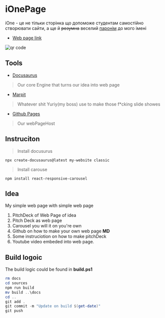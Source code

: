 # iOnePage

iOne - це не тільки сторінка що допоможе студентам самостійно створювати сайти, а ще й ~~розумна~~ веселий [паронім](https://uk.wikipedia.org/wiki/%D0%9F%D0%B0%D1%80%D0%BE%D0%BD%D1%96%D0%BC%D0%B8) до мого імені

- [Web page link](https://voice-of-hollowness.github.io/My-solution-for-homeTask/)


<img src="https://chart.googleapis.com/chart?cht=qr&chl=https%3A%2F%2Fvoice-of-hollowness.github.io%2FMy-solution-for-homeTask%2F&chs=180x180&choe=UTF-8&chld=L|2" rel="nofollow" alt="qr code"><a href="www.qr-code-generator.com/" border="0" style="cursor:default" rel="nofollow"></a>

## Tools

- [Docusaurus](https://docusaurus.io/docs#fast-track)
> Our core Engine that turns our idea into web page

- [Marpit](https://marpit.marp.app/)
> Whatever shit Yuriy(my boss) use to make those f*cking slide showes

- [Github Pages]()
> Our webPageHost 


## Instruciton

> Install docusurus

`npx create-docusaurus@latest my-website classic`

> Install carouse 

`npm install react-responsive-carousel`	


## Idea
My simple web page with simple web page

1. PitchDeck of Web Page of idea
2. Pitch Deck as web page
3. Carousel you will it on you're own
4. Github on how to make your own web page **MD**
5. Some instruciotion on how to make pitchDeck
6. Youtube video embeded into web page.


## Build logoic 

The build logic could be found in **build.ps1**	

```powershell
rm docs
cd sources
npm run build
mv build ..\docs
cd ..
git add .
git commit -m "Update on build $(get-date)"
git push
```

